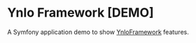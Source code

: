 # Ynlo Framework [DEMO]

A Symfony application demo to show [YnloFramework](https://github.com/ynloultratech/framework) features.